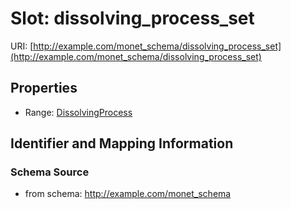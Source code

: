 # Slot: dissolving_process_set

URI: [http://example.com/monet_schema/dissolving_process_set](http://example.com/monet_schema/dissolving_process_set)



<!-- no inheritance hierarchy -->


## Properties

 * Range: [DissolvingProcess](DissolvingProcess.md)



## Identifier and Mapping Information







### Schema Source


* from schema: http://example.com/monet_schema



